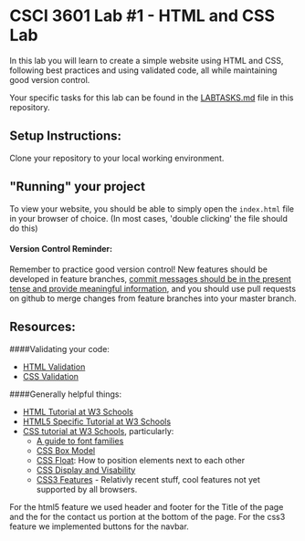 # CSCI 3601 Lab #1 - HTML and CSS Lab
In this lab you will learn to create a simple website using HTML and CSS, following best practices
and using validated code, all while maintaining good version control.

Your specific tasks for this lab can be found in the [LABTASKS.md](LABTASKS.md) file in this repository.

## Setup Instructions:
Clone your repository to your local working environment.

## "Running" your project
To view your website, you should be able to simply open the ``index.html`` file in your browser of choice.
(In most cases, 'double clicking' the file should do this)

#### Version Control Reminder:
Remember to practice good version control! New features should be developed in
feature branches, [commit messages should be in the present tense and provide
meaningful information](http://chris.beams.io/posts/git-commit/), 
and you should use pull requests on github to merge
changes from feature branches into your master branch.

## Resources:
####Validating your code:
- [HTML Validation](http://validator.w3.org/)
- [CSS Validation](http://jigsaw.w3.org/css-validator/)


####Generally helpful things:
- [HTML Tutorial at W3 Schools](http://www.w3schools.com/html/default.asp)
- [HTML5 Specific Tutorial at W3 Schools](http://www.w3schools.com/html/html5_intro.asp)
- [CSS tutorial at W3 Schools](http://www.w3schools.com/css/default.asp), particularly:
  - [A guide to font families](http://www.w3schools.com/cssref/css_websafe_fonts.asp)
  - [CSS Box Model](http://www.w3schools.com/css/css_boxmodel.asp)
  - [CSS Float](http://www.w3schools.com/css/css_float.asp): How to position elements next to each other
  - [CSS Display and Visability](http://www.w3schools.com/css/css_display_visibility.asp)
  - [CSS3 Features](http://www.w3schools.com/css/css3_intro.asp) - Relativly recent stuff, cool features not yet supported by all browsers.

For the html5 feature we used header and footer for the Title of the page and the for the contact us portion at the bottom of the page.
For the css3 feature we implemented buttons for the navbar.